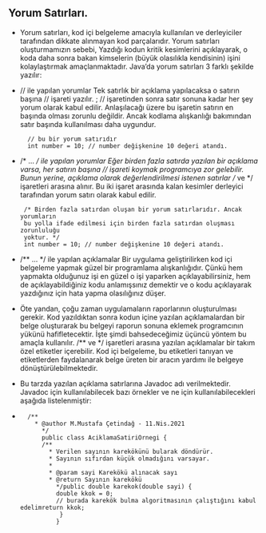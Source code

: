 
Yorum Satırları.
-
- Yorum satırları, kod içi belgeleme amacıyla kullanılan ve derleyiciler tarafından dikkate alınmayan kod parçalarıdır. Yorum satırları oluşturmamızın sebebi, Yazdığı kodun kritik kesimlerini açıklayarak, o koda daha sonra bakan kimselerin (büyük olasılıkla kendisinin) işini kolaylaştırmak amaçlanmaktadır. Java’da yorum satırları 3 farklı şekilde yazılır:


- // ile yapılan yorumlar
  Tek satırlık bir açıklama yapılacaksa o satırın başına // işareti yazılır. ; // işaretinden sonra satır sonuna kadar her şey yorum olarak kabul edilir. Anlaşılacağı üzere bu işaretin satırın en başında olması zorunlu değildir. Ancak kodlama alışkanlığı bakımından satır başında kullanılması daha uygundur.

        // bu bir yorum satırıdır
        int number = 10; // number değişkenine 10 değeri atandı.

- /* ... */ ile yapılan yorumlar
  Eğer birden fazla satırda yazılan bir açıklama varsa, her satırın başına // işareti koymak programcıya zor gelebilir. Bunun yerine, açıklama olarak değerlendirilmesi istenen satırlar /* ve */ işaretleri arasına alınır. Bu iki işaret arasında kalan kesimler derleyici tarafından yorum satırı olarak kabul edilir.

       /* Birden fazla satırdan oluşan bir yorum satırlarıdır. Ancak yorumların
       bu yolla ifade edilmesi için birden fazla satırdan oluşması zorunluluğu
       yoktur. */
       int number = 10; // number değişkenine 10 değeri atandı.

- /** ... */ ile yapılan açıklamalar
  Bir uygulama geliştirilirken kod içi belgeleme yapmak güzel bir programlama alışkanlığıdır. Çünkü hem yapmakta olduğunuz işi en güzel o işi yaparken açıklayabilirsiniz, hem de açıklayabildiğiniz kodu anlamışsınız demektir ve o kodu açıklayarak yazdığınız için hata yapma olasılığınız düşer.


- Öte yandan, çoğu zaman uygulamaların raporlarının oluşturulması gerekir. Kod yazıldıktan sonra kodun içine yazılan açıklamalardan bir belge oluşturarak bu belgeyi raporun sonuna eklemek programcının yükünü hafifletecektir. İşte şimdi bahsedeceğimiz üçüncü yöntem bu amaçla kullanılır. /** ve */ işaretleri arasına yazılan açıklamalar bir takım özel etiketler içerebilir. Kod içi belgeleme, bu etiketleri tanıyan ve etiketlerden faydalanarak belge üreten bir aracın yardımı ile belgeye dönüştürülebilmektedir.


- Bu tarzda yazılan açıklama satırlarına Javadoc adı verilmektedir. Javadoc için kullanılabilecek bazı örnekler ve ne için kullanılabilecekleri aşağıda listelenmiştir:
- 
        /**
          * @author M.Mustafa Çetindağ - 11.Nis.2021
            */
            public class AciklamaSatiriOrnegi {
            /**
              * Verilen sayının karekökünü bularak döndürür.
              * Sayının sıfırdan küçük olmadığını varsayar.
              *
              * @param sayi Karekökü alınacak sayı
              * @return Sayının karekökü
                */public double karekok(double sayi) {
                double kkok = 0;
                // burada karekök bulma algoritmasının çalıştığını kabul edelimreturn kkok;
                 }
                }